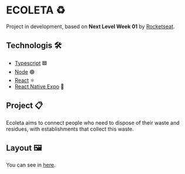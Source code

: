 # ECOLETA ♻️

Project in development, based on **Next Level Week 01** by [Rocketseat](https://rocketseat.com.br/).

## Technologis 🛠️

- [Typescript](https://www.typescriptlang.org/) 🟦 
- [Node](https://nodejs.org/en/) 🟢
- [React](https://reactjs.org/) ⚛
- [React Native Expo](https://expo.io/) 📧

## Project 📋

Ecoleta aims to connect people who need to dispose of their waste and residues, with establishments that collect this waste.

## Layout 🖼️

You can see in [here](https://www.figma.com/file/nrS6VC0NoFNVrT49vK55gq/Ecoleta-Booster).
